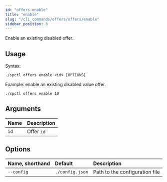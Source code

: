 ```yaml
---
id: "offers-enable"
title: "enable"
slug: "/cli_commands/offers/offers/enable"
sidebar_position: 8
---
```


Enable an existing disabled offer.

## Usage

Syntax:

```
./spctl offers enable <id> [OPTIONS]
```

Example: enable an existing disabled value offer.

```
./spctl offers enable 10
```

## Arguments

| **Name** | **Description**                 |
|:---------|:--------------------------------|
| `id`     | Offer `id`  |

## Options

| **Name, shorthand** | **Default**     | **Description**                |
|:--------------------|:----------------|:-------------------------------|
| `--config`          | `./config.json` | Path to the configuration file |